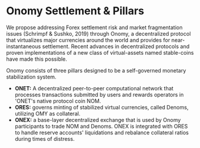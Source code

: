 # Onomy Settlement & Pillars

We propose addressing Forex settlement risk and market fragmentation issues \(Schrimpf & Sushko, 2019\) through Onomy, a decentralized protocol that virtualizes major currencies around the world and provides for near-instantaneous settlement. Recent advances in decentralized protocols and proven implementations of a new class of virtual-assets named stable-coins have made this possible.

Onomy consists of three pillars designed to be a self-governed monetary stabilization system.

* **ONET:** A decentralized peer-to-peer computational network that processes transactions submitted by users and rewards operators in 'ONET's native protocol coin NOM.  
* **ORES:** governs minting of stabilized virtual currencies, called Denoms, utilizing OMY as collateral.
* **ONEX:** a base-layer decentralized exchange that is used by Onomy participants to trade NOM and Denoms. ONEX is integrated with ORES to handle reserve accounts' liquidations and rebalance collateral ratios during times of distress.

